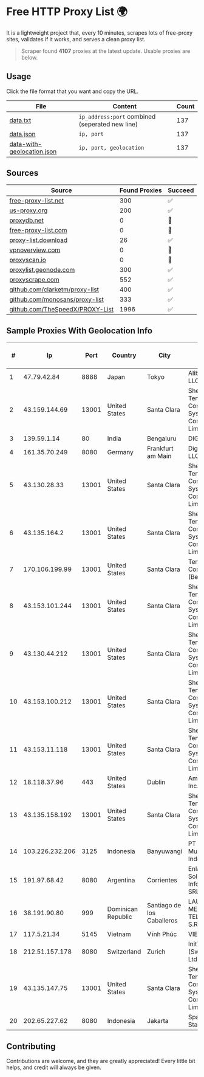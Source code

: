 
# Free HTTP Proxy List 🌍

It is a lightweight project that, every 10 minutes, scrapes lots of free-proxy sites, validates if it works, and serves a clean proxy list.


> Scraper found **4107** proxies at the latest update. Usable proxies are below.

## Usage

Click the file format that you want and copy the URL.


|File|Content|Count|
|----|-------|-----|
|[data.txt](https://raw.githubusercontent.com/themiralay/Proxy-List-World/master/data.txt)|`ip_address:port` combined (seperated new line)|137|
|[data.json](https://raw.githubusercontent.com/themiralay/Proxy-List-World/master/data.json)|`ip, port`|137|
|[data-with-geolocation.json](https://raw.githubusercontent.com/themiralay/Proxy-List-World/master/data-with-geolocation.json)|`ip, port, geolocation`|137|

## Sources

|Source|Found Proxies|Succeed|
|------|-------------|-------|
|[free-proxy-list.net](https://free-proxy-list.net)|300|✅|
|[us-proxy.org](https://www.us-proxy.org)|200|✅|
|[proxydb.net](http://proxydb.net)|0|🚫|
|[free-proxy-list.com](https://free-proxy-list.com/?page=&port=&type%5B%5D=http&type%5B%5D=https&up_time=0&search=Search)|0|🚫|
|[proxy-list.download](https://www.proxy-list.download/HTTP)|26|✅|
|[vpnoverview.com](https://vpnoverview.com/privacy/anonymous-browsing/free-proxy-servers)|0|🚫|
|[proxyscan.io](https://www.proxyscan.io)|0|🚫|
|[proxylist.geonode.com](https://proxylist.geonode.com/api/proxy-list?limit=300&page=1&sort_by=lastChecked&sort_type=desc&protocols=http,https)|300|✅|
|[proxyscrape.com](https://api.proxyscrape.com/v2/?request=displayproxies&protocol=http&timeout=10000&country=all&ssl=all&anonymity=all)|552|✅|
|[github.com/clarketm/proxy-list](https://raw.githubusercontent.com/clarketm/proxy-list/master/proxy-list-raw.txt)|400|✅|
|[github.com/monosans/proxy-list](https://raw.githubusercontent.com/monosans/proxy-list/main/proxies/http.txt)|333|✅|
|[github.com/TheSpeedX/PROXY-List](https://raw.githubusercontent.com/TheSpeedX/PROXY-List/master/http.txt)|1996|✅|


## Sample Proxies With Geolocation Info

|#|Ip|Port|Country|City|Internet Service Provider|
|-|--|----|-------|----|-------------------------|
|1|47.79.42.84|8888|Japan|Tokyo|Alibaba.com LLC|
|2|43.159.144.69|13001|United States|Santa Clara|Shenzhen Tencent Computer Systems Company Limited|
|3|139.59.1.14|80|India|Bengaluru|DIGITALOCEAN|
|4|161.35.70.249|8080|Germany|Frankfurt am Main|DigitalOcean, LLC|
|5|43.130.28.33|13001|United States|Santa Clara|Shenzhen Tencent Computer Systems Company Limited|
|6|43.135.164.2|13001|United States|Santa Clara|Shenzhen Tencent Computer Systems Company Limited|
|7|170.106.199.99|13001|United States|Santa Clara|Tencent Cloud Computing (Beijing) Co|
|8|43.153.101.244|13001|United States|Santa Clara|Shenzhen Tencent Computer Systems Company Limited|
|9|43.130.44.212|13001|United States|Santa Clara|Shenzhen Tencent Computer Systems Company Limited|
|10|43.153.100.212|13001|United States|Santa Clara|Shenzhen Tencent Computer Systems Company Limited|
|11|43.153.11.118|13001|United States|Santa Clara|Shenzhen Tencent Computer Systems Company Limited|
|12|18.118.37.96|443|United States|Dublin|Amazon.com, Inc.|
|13|43.135.158.192|13001|United States|Santa Clara|Shenzhen Tencent Computer Systems Company Limited|
|14|103.226.232.206|3125|Indonesia|Banyuwangi|PT Jaringan Multimedia Indonesia|
|15|191.97.68.42|8080|Argentina|Corrientes|Enlace Soluciones Informaticas SRL|
|16|38.191.90.80|999|Dominican Republic|Santiago de los Caballeros|LAUAM MEGARED TELECOM, S.R.L.|
|17|117.5.21.34|5145|Vietnam|Vĩnh Phúc|VIETTEL|
|18|212.51.157.178|8080|Switzerland|Zurich|Init7 (Switzerland) Ltd.|
|19|43.135.147.75|13001|United States|Santa Clara|Shenzhen Tencent Computer Systems Company Limited|
|20|202.65.227.62|8080|Indonesia|Jakarta|SpaceX Starlink|



## Contributing

Contributions are welcome, and they are greatly appreciated! Every
little bit helps, and credit will always be given.

